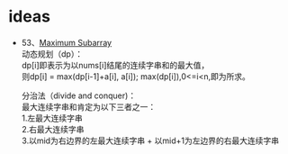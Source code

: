 # ideas

* 53、[Maximum Subarray](https://github.com/QiuBiuBiu/LeetCode/blob/master/C%2B%2B/53.cpp)<br>
    动态规划（dp）：<br>
    dp[i]即表示为以nums[i]结尾的连续字串和的最大值，<br>
    则dp[i] = max(dp[i-1]+a[i], a[i]); max(dp[i]),0<=i<n,即为所求。<br>

    分治法（divide and conquer)：<br>
    最大连续字串和肯定为以下三者之一：<br>
    1.左最大连续字串<br>
    2.右最大连续字串<br>
    3.以mid为右边界的左最大连续字串 + 以mid+1为左边界的右最大连续字串<br>
